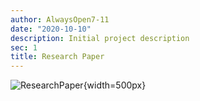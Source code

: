 ```yaml
---
author: AlwaysOpen7-11
date: "2020-10-10"
description: Initial project description
sec: 1
title: Research Paper
---
```

![ResearchPaper](post/images_files/ResearchPaper.png){width=500px}